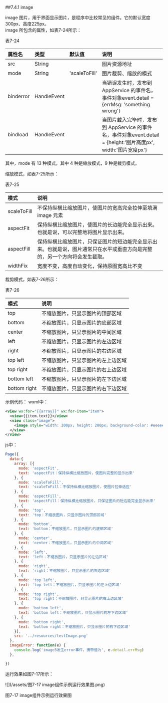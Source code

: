 ##7.4.1 image

image 图片，用于界面显示图片，是程序中比较常见的组件。它的默认宽度300px、高度225px。  
image 所包含的属性，如表7-24所示：

表7-24

| 属性名 | 类型 | 默认值 | 说明 |
| :--- | :--- | :--- | :--- |
| src | String |  | 图片资源地址 |
| mode | String | 'scaleToFill' | 图片裁剪、缩放的模式 |
| binderror | HandleEvent |  | 当错误发生时，发布到 AppService 的事件名，事件对象event.detail = {errMsg: 'something wrong'} |
| bindload | HandleEvent |  | 当图片载入完毕时，发布到 AppService 的事件名，事件对象event.detail = {height:'图片高度px', width:'图片宽度px'} |

其中，mode 有 13 种模式，其中 4 种是缩放模式，9 种是裁剪模式。

缩放模式，如表7-25所示：

表7-25

| 模式 | 说明 |
| :--- | :--- |
| scaleToFill | 不保持纵横比缩放图片，使图片的宽高完全拉伸至填满 image 元素 |
| aspectFit | 保持纵横比缩放图片，使图片的长边能完全显示出来。也就是说，可以完整地将图片显示出来。 |
| aspectFill | 保持纵横比缩放图片，只保证图片的短边能完全显示出来。也就是说，图片通常只在水平或垂直方向是完整的，另一个方向将会发生截取。 |
| widthFix | 宽度不变，高度自动变化，保持原图宽高比不变 |

裁剪模式，如表7-26所示：

表7-26

| 模式 | 说明 |
| :--- | :--- |
| top | 不缩放图片，只显示图片的顶部区域 |
| bottom | 不缩放图片，只显示图片的底部区域 |
| center | 不缩放图片，只显示图片的中间区域 |
| left | 不缩放图片，只显示图片的左边区域 |
| right | 不缩放图片，只显示图片的右边区域 |
| top left | 不缩放图片，只显示图片的左上边区域 |
| top right | 不缩放图片，只显示图片的右上边区域 |
| bottom left | 不缩放图片，只显示图片的左下边区域 |
| bottom right | 不缩放图片，只显示图片的右下边区域 |

示例代码：
wxml中：
```xml
<view wx:for="{{array}}" wx:for-item="item">
  <view>{{item.text}}</view>
  <view class="image">
    <image style="width: 200px; height: 200px; background-color: #eeeeee;" mode="{{item.mode}}" src="{{src}}"></image>
  </view>
</view>
```
js中：
```js
Page({
  data:{
    array: [{
      mode: 'aspectFit',
      text: 'aspectFit：保持纵横比缩放图片，使图片完整的显示出来'
    }, { 
      mode: 'scaleToFill',
      text: 'scaleToFill：不保持纵横比缩放图片，使图片拉伸适应'
    }, { 
      mode: 'aspectFill',
      text: 'aspectFill：保持纵横比缩放图片，只保证图片的短边能完全显示出来'
    }, { 
      mode: 'top',
      text: 'top：不缩放图片，只显示图片的顶部区域' 
    }, {      
      mode: 'bottom',
      text: 'bottom：不缩放图片，只显示图片的底部区域'
    }, { 
      mode: 'center',
      text: 'center：不缩放图片，只显示图片的中间区域'
    }, { 
      mode: 'left',
      text: 'left：不缩放图片，只显示图片的左边区域'
    }, { 
      mode: 'right',
      text: 'right：不缩放图片，只显示图片的右边区域'
    }, { 
      mode: 'top left',
      text: 'top left：不缩放图片，只显示图片的左上边区域' 
    }, { 
      mode: 'top right',
      text: 'top right：不缩放图片，只显示图片的右上边区域'
    }, { 
      mode: 'bottom left',
      text: 'bottom left：不缩放图片，只显示图片的左下边区域'
    }, { 
      mode: 'bottom right',
      text: 'bottom right：不缩放图片，只显示图片的右下边区域'
    }],
    src: '../resources/testImage.png'
  },
  imageError: function(e) {
    console.log('image3发生error事件，携带值为', e.detail.errMsg)
  },

})
```
运行效果如图7-17所示：

![](/assets/图7-17 image组件示例运行效果图.png)

图7-17 image组件示例运行效果图


